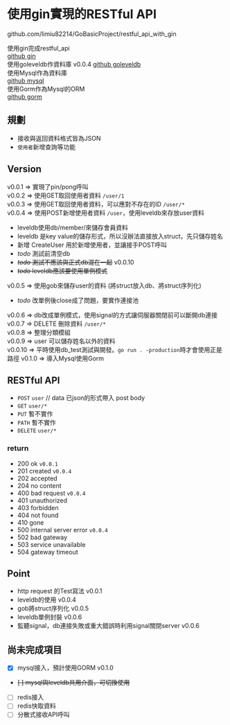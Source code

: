 # 使用gin實現的RESTful API

github.com/limiu82214/GoBasicProject/restful_api_with_gin

使用gin完成restful_api  
[github gin](https://github.com/gin-gonic/gin)  
使用goleveldb作資料庫 v0.0.4
[github goleveldb](https://github.com/syndtr/goleveldb)  
使用Mysql作為資料庫  
[github mysql](https://github.com/go-sql-driver/mysql)  
使用Gorm作為Mysql的ORM  
[github gorm](https://github.com/jinzhu/gorm)  

## 規劃

* 接收與返回資料格式皆為JSON
* `使用者`新增查詢等功能

## Version

v0.0.1 => 實現了pin/pong呼叫  
v0.0.2 => 使用GET取回使用者資料 `/user/1`  
v0.0.3 => 使用GET取回使用者資料，可以應對不存在的ID `/user/*`  
v0.0.4 => 使用POST新增使用者資料 `/user`，使用leveldb來存放user資料  

* leveldb使用db/member/來儲存會員資料
* leveldb 是key value的儲存形式，所以沒辦法直接放入struct，先只儲存姓名
* 新增 CreateUser 用於新增使用者，並讓接手POST呼叫
* *todo* 測試前清空db
* ~~*todo* 測試不應該與正式db混在一起~~ v0.0.10
* ~~*todo* leveldb應該要使用單例模式~~

v0.0.5 => 使用gob來儲存user的資料 (將struct放入db、將struct序列化)  

* *todo* 改單例後close成了問題，要實作連接池

v0.0.6 => db改成單例模式，使用signal的方式讓伺服器關閉前可以斷開db連接  
v0.0.7 => DELETE 刪除資料 `/user/*`  
v0.0.8 => 整理分類模組  
v0.0.9 => user 可以儲存姓名以外的資料  
v0.0.10 => 平時使用db_test測試與開發。`go run . -production`時才會使用正是路徑
v0.1.0 => 導入Mysql使用Gorm


## RESTful API

* `POST` `user` // data 已json的形式帶入 post body
* `GET` `user/*`
* `PUT` 暫不實作
* `PATH` 暫不實作
* `DELETE` `user/*`

### return

* 200 ok `v0.0.1`
* 201 created `v0.0.4`
* 202 accepted
* 204 no content
* 400 bad request `v0.0.4`
* 401 unauthorized
* 403 forbidden
* 404 not found
* 410 gone
* 500 internal server error `v0.0.4`
* 502 bad gateway
* 503 service unavailable
* 504 gateway timeout

## Point

* http request 的Test寫法 v0.0.1
* leveldb的使用 v0.0.4
* gob將struct序列化 v0.0.5
* leveldb單例封裝 v0.0.6
* 監聽signal，db連接失敗或重大錯誤時利用signal關閉server v0.0.6

## 尚未完成項目

* [x] mysql接入，預計使用GORM v0.1.0
* ~~[ ] mysql與leveldb共用介面，可切換使用~~
* [ ] redis接入
* [ ] redis快取資料
* [ ] 分散式接收API呼叫

